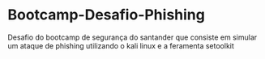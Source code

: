 # Bootcamp-Desafio-Phishing
Desafio do bootcamp de segurança do santander que consiste em simular um ataque de phishing utilizando o kali linux e a feramenta setoolkit
